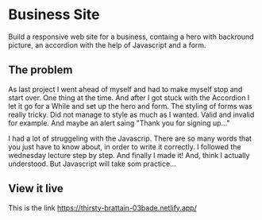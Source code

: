 # Business Site

Build a responsive web site for a business, containg a hero with backround picture, an accordion with the help of Javascript and a form. 

## The problem

As last project I went ahead of myself and had to make myself stop and start over. One thing at the time. And after I got stuck with the Accordion I let it go for a While and set up the hero and form. 
The styling of forms was really tricky. Did not manage to style as much as I wanted. Valid and invalid for example. And maybe an alert saing "Thank you for signing up..."

I had a lot of struggeling with the Javascrip. There are so many words that you just have to know about, in order to write it correctly. I followed the wednesday lecture step by step. And finally I made it! And, think I actually understood. But Javascript will take som practice...

## View it live

This is the link https://thirsty-brattain-03bade.netlify.app/
